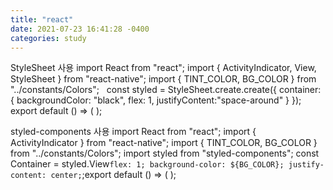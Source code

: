 ```yaml
---
title: "react"
date: 2021-07-23 16:41:28 -0400
categories: study
---
```


StyleSheet 사용
 import React from "react";
 import { ActivityIndicator, View, StyleSheet } from "react-native";
 import { TINT_COLOR, BG_COLOR } from "../constants/Colors";
 ​
 ​
 const styled = StyleSheet.create.create({
   container: {
     backgroundColor: "black",
     flex: 1,
     justifyContent:"space-around"
  }
 });
 ​
 export default () => (
   <View style={styled.container}>
     <ActivityIndicator color={TINT_COLOR} />
   </View>
 );

styled-components 사용
 import React from "react";
 import { ActivityIndicator } from "react-native";
 import { TINT_COLOR, BG_COLOR } from "../constants/Colors";
 import styled from "styled-components";
 ​
 const Container = styled.View`
   flex: 1;
   background-color: ${BG_COLOR};
   justify-content: center;
 `;
 ​
 export default () => (
   <Container>
     <ActivityIndicator color={TINT_COLOR} />
   </Container>
 );
